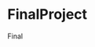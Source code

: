 # FinalProject
 
<!DOCTYPE html>
  <html>
  <body>

Final

  </body>
  </html>

  </body>
  </html>

